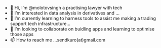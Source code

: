 - 👋 Hi, I’m @molotovsingh a practising lawyer with tech 
- 👀 I’m interested in data analysis in derivatives and ...
- 🌱 I’m currently learning to harness tools to assist me making a trading support tech infrastructure...
- 💞️ I’m looking to collaborate on buidling apps and learning to optimise those apps 
- 📫 How to reach me ...sendkuro(at)gmail.com

<!---
molotovsingh/molotovsingh is a ✨ special ✨ repository because its `README.md` (this file) appears on your GitHub profile.
You can click the Preview link to take a look at your changes.
--->
